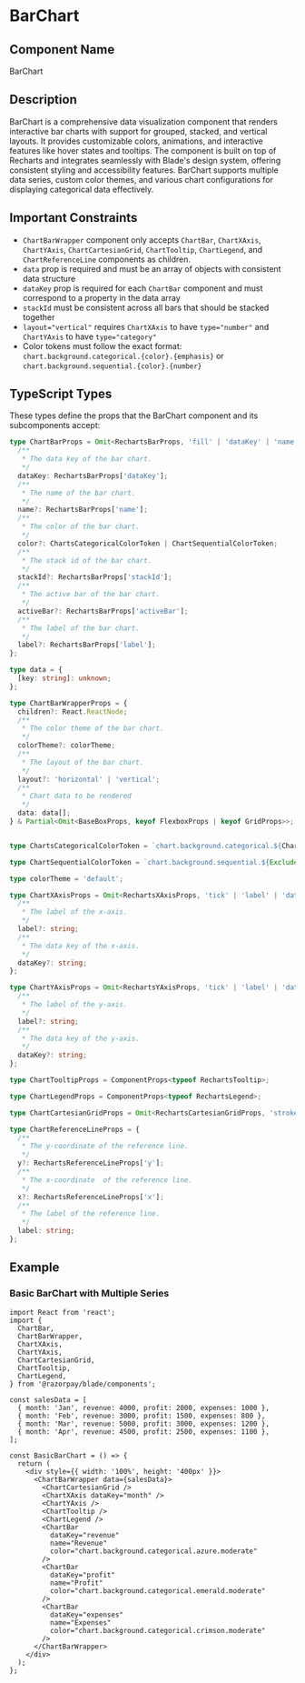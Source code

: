 # BarChart

## Component Name

BarChart

## Description

BarChart is a comprehensive data visualization component that renders interactive bar charts with support for grouped, stacked, and vertical layouts. It provides customizable colors, animations, and interactive features like hover states and tooltips. The component is built on top of Recharts and integrates seamlessly with Blade's design system, offering consistent styling and accessibility features. BarChart supports multiple data series, custom color themes, and various chart configurations for displaying categorical data effectively.

## Important Constraints

- `ChartBarWrapper` component only accepts `ChartBar`, `ChartXAxis`, `ChartYAxis`, `ChartCartesianGrid`, `ChartTooltip`, `ChartLegend`, and `ChartReferenceLine` components as children.
- `data` prop is required and must be an array of objects with consistent data structure
- `dataKey` prop is required for each `ChartBar` component and must correspond to a property in the data array
- `stackId` must be consistent across all bars that should be stacked together
- `layout="vertical"` requires `ChartXAxis` to have `type="number"` and `ChartYAxis` to have `type="category"`
- Color tokens must follow the exact format: `chart.background.categorical.{color}.{emphasis}` or `chart.background.sequential.{color}.{number}`

## TypeScript Types

These types define the props that the BarChart component and its subcomponents accept:

```typescript
type ChartBarProps = Omit<RechartsBarProps, 'fill' | 'dataKey' | 'name' | 'label' | 'activeBar'> & {
  /**
   * The data key of the bar chart.
   */
  dataKey: RechartsBarProps['dataKey'];
  /**
   * The name of the bar chart.
   */
  name?: RechartsBarProps['name'];
  /**
   * The color of the bar chart.
   */
  color?: ChartsCategoricalColorToken | ChartSequentialColorToken;
  /**
   * The stack id of the bar chart.
   */
  stackId?: RechartsBarProps['stackId'];
  /**
   * The active bar of the bar chart.
   */
  activeBar?: RechartsBarProps['activeBar'];
  /**
   * The label of the bar chart.
   */
  label?: RechartsBarProps['label'];
};

type data = {
  [key: string]: unknown;
};

type ChartBarWrapperProps = {
  children?: React.ReactNode;
  /**
   * The color theme of the bar chart.
   */
  colorTheme?: colorTheme;
  /**
   * The layout of the bar chart.
   */
  layout?: 'horizontal' | 'vertical';
  /**
   * Chart data to be rendered
   */
  data: data[];
} & Partial<Omit<BaseBoxProps, keyof FlexboxProps | keyof GridProps>>;


type ChartsCategoricalColorToken = `chart.background.categorical.${ChartColorCategories}.${keyof ChartCategoricalEmphasis}`;

type ChartSequentialColorToken = `chart.background.sequential.${Exclude<ChartColorCategories, 'gray'>}.${keyof ChartSequentialEmphasis}`;

type colorTheme = 'default';

type ChartXAxisProps = Omit<RechartsXAxisProps, 'tick' | 'label' | 'dataKey' | 'stroke'> & {
  /**
   * The label of the x-axis.
   */
  label?: string;
  /**
   * The data key of the x-axis.
   */
  dataKey?: string;
};

type ChartYAxisProps = Omit<RechartsYAxisProps, 'tick' | 'label' | 'dataKey' | 'stroke'> & {
  /**
   * The label of the y-axis.
   */
  label?: string;
  /**
   * The data key of the y-axis.
   */
  dataKey?: string;
};

type ChartTooltipProps = ComponentProps<typeof RechartsTooltip>;

type ChartLegendProps = ComponentProps<typeof RechartsLegend>;

type ChartCartesianGridProps = Omit<RechartsCartesianGridProps, 'strokeDasharray' | 'verticalFill' | 'horizontalFill'>;

type ChartReferenceLineProps = {
  /**
   * The y-coordinate of the reference line.
   */
  y?: RechartsReferenceLineProps['y'];
  /**
   * The x-coordinate  of the reference line.
   */
  x?: RechartsReferenceLineProps['x'];
  /**
   * The label of the reference line.
   */
  label: string;
};
```

## Example

### Basic BarChart with Multiple Series

```tsx
import React from 'react';
import {
  ChartBar,
  ChartBarWrapper,
  ChartXAxis,
  ChartYAxis,
  ChartCartesianGrid,
  ChartTooltip,
  ChartLegend,
} from '@razorpay/blade/components';

const salesData = [
  { month: 'Jan', revenue: 4000, profit: 2000, expenses: 1000 },
  { month: 'Feb', revenue: 3000, profit: 1500, expenses: 800 },
  { month: 'Mar', revenue: 5000, profit: 3000, expenses: 1200 },
  { month: 'Apr', revenue: 4500, profit: 2500, expenses: 1100 },
];

const BasicBarChart = () => {
  return (
    <div style={{ width: '100%', height: '400px' }}>
      <ChartBarWrapper data={salesData}>
        <ChartCartesianGrid />
        <ChartXAxis dataKey="month" />
        <ChartYAxis />
        <ChartTooltip />
        <ChartLegend />
        <ChartBar
          dataKey="revenue"
          name="Revenue"
          color="chart.background.categorical.azure.moderate"
        />
        <ChartBar
          dataKey="profit"
          name="Profit"
          color="chart.background.categorical.emerald.moderate"
        />
        <ChartBar
          dataKey="expenses"
          name="Expenses"
          color="chart.background.categorical.crimson.moderate"
        />
      </ChartBarWrapper>
    </div>
  );
};
```